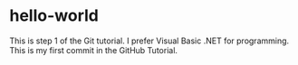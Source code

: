 # hello-world
This is step 1 of the Git tutorial.
I prefer Visual Basic .NET for programming.
This is my first commit in the GitHub Tutorial.
